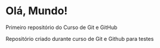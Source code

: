 # Olá, Mundo!
Primeiro repositório do Curso de Git e GitHub

Repositório criado durante curso de Git e Github para testes